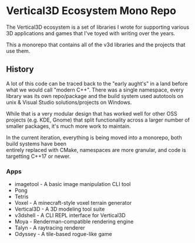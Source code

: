 # Vertical3D Ecosystem Mono Repo

The Vertical3D ecosystem is a set of libraries I wrote for supporting various 3D applications and 
games that I've toyed with writing over the years.

This a monorepo that contains all of the v3d libraries and the projects that use them. 


## History

A lot of this code can be traced back to the "early aught's" in a land before what we would call 
"modern C++". There was a single namespace, every library was its own repo/package and the build
system used autotools on unix & Visual Studio solutions/projects on Windows.

While that is a very modular design that has worked well for other OSS projects (e.g. KDE, Gnome)
that split functionality across a larger number of smaller packages, it's much more work to maintain.

In the current iteration, everything is being moved into a monorepo, both build systems have been  
entirely replaced with CMake, namespaces are more granular, and code is targetting C++17 or newer.

### Apps

* imagetool - A basic image manipulation CLI tool
* Pong
* Tetris
* Voxel - A minecraft-style voxel terrain generator
* Vertical3D - A 3D modeling tool suite
* v3dshell - A CLI REPL interface for Vertical3D
* Moya - Renderman-compatible rendering engine
* Talyn - A raytracing renderer
* Odyssey - A tile-based rogue-like game
